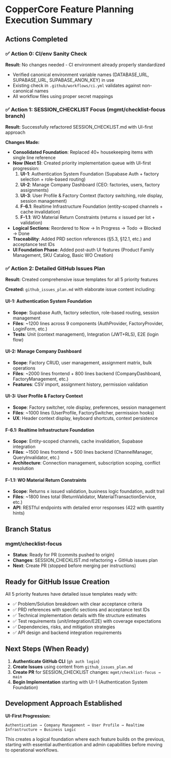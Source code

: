 # CopperCore Feature Planning Execution Summary

## Actions Completed

### ✅ Action 0: CI/env Sanity Check
**Result:** No changes needed - CI environment already properly standardized
- Verified canonical environment variable names (DATABASE_URL, SUPABASE_URL, SUPABASE_ANON_KEY) in use
- Existing check in `.github/workflows/ci.yml` validates against non-canonical names
- All workflow files using proper secret mappings

### ✅ Action 1: SESSION_CHECKLIST Focus (mgmt/checklist-focus branch)
**Result:** Successfully refactored SESSION_CHECKLIST.md with UI-first approach

**Changes Made:**
- **Consolidated Foundation**: Replaced 40+ housekeeping items with single line reference
- **Now (Next 5)**: Created priority implementation queue with UI-first progression:
  1. **UI-1**: Authentication System Foundation (Supabase Auth + factory selection + role-based routing)
  2. **UI-2**: Manage Company Dashboard (CEO: factories, users, factory assignments)
  3. **UI-3**: User Profile & Factory Context (factory switching, role display, session management)
  4. **F-6.1**: Realtime Infrastructure Foundation (entity-scoped channels + cache invalidation)
  5. **F-1.1**: WO Material Return Constraints (returns ≤ issued per lot + validation)
- **Logical Sections**: Reordered to Now → In Progress → Todo → Blocked → Done
- **Traceability**: Added PRD section references (§5.3, §12.1, etc.) and acceptance test IDs
- **UI Foundation Phase**: Added post-auth UI features (Product Family Management, SKU Catalog, Basic WO Creation)

### ✅ Action 2: Detailed GitHub Issues Plan
**Result:** Created comprehensive issue templates for all 5 priority features

**Created:** `github_issues_plan.md` with elaborate issue content including:

#### UI-1: Authentication System Foundation
- **Scope**: Supabase Auth, factory selection, role-based routing, session management
- **Files**: ~1200 lines across 9 components (AuthProvider, FactoryProvider, LoginForm, etc.)
- **Tests**: Unit (context management), Integration (JWT+RLS), E2E (login flow)

#### UI-2: Manage Company Dashboard  
- **Scope**: Factory CRUD, user management, assignment matrix, bulk operations
- **Files**: ~2000 lines frontend + 800 lines backend (CompanyDashboard, FactoryManagement, etc.)
- **Features**: CSV import, assignment history, permission validation

#### UI-3: User Profile & Factory Context
- **Scope**: Factory switcher, role display, preferences, session management
- **Files**: ~1000 lines (UserProfile, FactorySwitcher, permission hooks)
- **UX**: Header context display, keyboard shortcuts, context persistence

#### F-6.1: Realtime Infrastructure Foundation
- **Scope**: Entity-scoped channels, cache invalidation, Supabase integration
- **Files**: ~1500 lines frontend + 500 lines backend (ChannelManager, QueryInvalidator, etc.)
- **Architecture**: Connection management, subscription scoping, conflict resolution

#### F-1.1: WO Material Return Constraints
- **Scope**: Returns ≤ issued validation, business logic foundation, audit trail
- **Files**: ~1800 lines total (ReturnValidator, MaterialTransactionService, etc.)
- **API**: RESTful endpoints with detailed error responses (422 with quantity hints)

## Branch Status

### mgmt/checklist-focus
- **Status**: Ready for PR (commits pushed to origin)
- **Changes**: SESSION_CHECKLIST.md refactoring + GitHub issues plan
- **Next**: Create PR (stopped before merging per instructions)

## Ready for GitHub Issue Creation

All 5 priority features have detailed issue templates ready with:
- ✅ Problem/Solution breakdown with clear acceptance criteria  
- ✅ PRD references with specific sections and acceptance test IDs
- ✅ Technical implementation details with file structure estimates
- ✅ Test requirements (unit/integration/E2E) with coverage expectations
- ✅ Dependencies, risks, and mitigation strategies
- ✅ API design and backend integration requirements

## Next Steps (When Ready)

1. **Authenticate GitHub CLI** (`gh auth login`)
2. **Create Issues** using content from `github_issues_plan.md`
3. **Create PR** for SESSION_CHECKLIST changes: `mgmt/checklist-focus → main`
4. **Begin Implementation** starting with UI-1 (Authentication System Foundation)

## Development Approach Established

**UI-First Progression:**
```
Authentication → Company Management → User Profile → Realtime Infrastructure → Business Logic
```

This creates a logical foundation where each feature builds on the previous, starting with essential authentication and admin capabilities before moving to operational workflows.